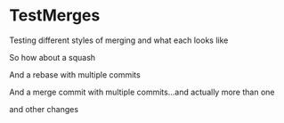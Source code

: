 # TestMerges

Testing different styles of merging and what each looks like

So how about a squash

And a rebase with multiple commits

And a merge commit with multiple commits...and actually more than one

and other changes